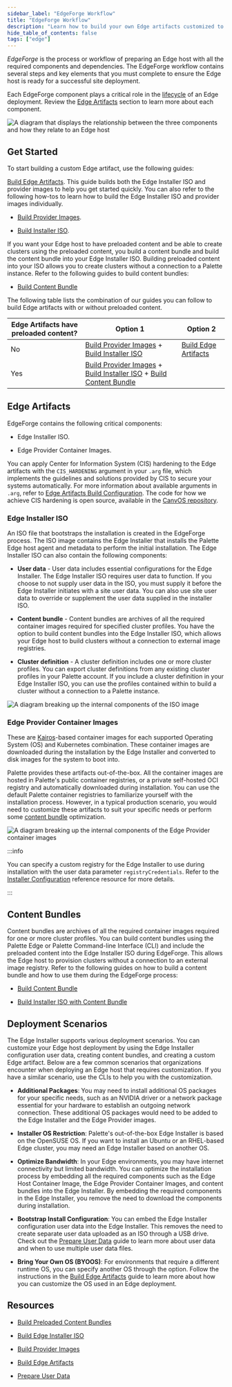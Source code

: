 ```yaml
---
sidebar_label: "EdgeForge Workflow"
title: "EdgeForge Workflow"
description: "Learn how to build your own Edge artifacts customized to your specific needs."
hide_table_of_contents: false
tags: ["edge"]
---
```


_EdgeForge_ is the process or workflow of preparing an Edge host with all the required components and dependencies. The
EdgeForge workflow contains several steps and key elements that you must complete to ensure the Edge host is ready for a
successful site deployment.

Each EdgeForge component plays a critical role in the [lifecycle](../edge-native-lifecycle.md) of an Edge deployment.
Review the [Edge Artifacts](../edgeforge-workflow/edgeforge-workflow.md#edge-artifacts) section to learn more about each
component.

![A diagram that displays the relationship between the three components  and how they relate to an Edge host](/clusters_edge-forge-workflow_edgeforge-workflow_components-diagram.webp)

## Get Started

To start building a custom Edge artifact, use the following guides:

[Build Edge Artifacts](./palette-canvos/palette-canvos.md). This guide builds both the Edge Installer ISO and provider
images to help you get started quickly. You can also refer to the following how-tos to learn how to build the Edge
Installer ISO and provider images individually.

- [Build Provider Images](./palette-canvos/build-provider-images.md).

- [Build Installer ISO](./palette-canvos/build-installer-iso.md).

If you want your Edge host to have preloaded content and be able to create clusters using the preloaded content, you
build a content bundle and build the content bundle into your Edge Installer ISO. Building preloaded content into your
ISO allows you to create clusters without a connection to a Palette instance. Refer to the following guides to build
content bundles:

- [Build Content Bundle](palette-canvos/build-content-bundle.md)

The following table lists the combination of our guides you can follow to build Edge artifacts with or without preloaded
content.

| Edge Artifacts have preloaded content? | Option 1                                                                                                                                                                                                 | Option 2                                                   |
| -------------------------------------- | -------------------------------------------------------------------------------------------------------------------------------------------------------------------------------------------------------- | ---------------------------------------------------------- |
| No                                     | [Build Provider Images](./palette-canvos//build-provider-images.md) + [Build Installer ISO](./palette-canvos//build-installer-iso.md)                                                                    | [Build Edge Artifacts](./palette-canvos/palette-canvos.md) |
| Yes                                    | [Build Provider Images](./palette-canvos//build-provider-images.md) + [Build Installer ISO](./palette-canvos//build-installer-iso.md) + [Build Content Bundle](./palette-canvos/build-content-bundle.md) |                                                            |

## Edge Artifacts

EdgeForge contains the following critical components:

- Edge Installer ISO.

- Edge Provider Container Images.

You can apply Center for Information System (CIS) hardening to the Edge artifacts with the `CIS_HARDENING` argument in
your `.arg` file, which implements the guidelines and solutions provided by CIS to secure your systems automatically.
For more information about available arguments in `.arg`, refer to
[Edge Artifacts Build Configuration](./palette-canvos/arg.md). The code for how we achieve CIS hardening is open source,
available in the [CanvOS repository](https://github.com/spectrocloud/CanvOS/tree/main/cis-harden).

### Edge Installer ISO

An ISO file that bootstraps the installation is created in the EdgeForge process. The ISO image contains the Edge
Installer that installs the Palette Edge host agent and metadata to perform the initial installation. The Edge Installer
ISO can also contain the following components:

- **User data** - User data includes essential configurations for the Edge Installer. The Edge Installer ISO requires
  user data to function. If you choose to not supply user data in the ISO, you must supply it before the Edge Installer
  initiates with a site user data. You can also use site user data to override or supplement the user data supplied in
  the installer ISO.

- **Content bundle** - Content bundles are archives of all the required container images required for specified cluster
  profiles. You have the option to build content bundles into the Edge Installer ISO, which allows your Edge host to
  build clusters without a connection to external image registries.

- **Cluster definition** - A cluster definition includes one or more cluster profiles. You can export cluster
  definitions from any existing cluster profiles in your Palette account. If you include a cluster definition in your
  Edge Installer ISO, you can use the profiles contained within to build a cluster without a connection to a Palette
  instance.

![A diagram breaking up the internal components of the ISO image](/clusters_edge_edgeforge-workflow_iso-diagram.webp)

### Edge Provider Container Images

These are [Kairos](https://kairos.io/)-based container images for each supported Operating System (OS) and Kubernetes
combination. These container images are downloaded during the installation by the Edge Installer and converted to disk
images for the system to boot into.

Palette provides these artifacts out-of-the-box. All the container images are hosted in Palette's public container
registries, or a private self-hosted OCI registry and automatically downloaded during installation. You can use the
default Palette container registries to familiarize yourself with the installation process. However, in a typical
production scenario, you would need to customize these artifacts to suit your specific needs or perform some
[content bundle](../edgeforge-workflow/palette-canvos/build-content-bundle.md) optimization.

![A diagram breaking up the internal components of the Edge Provider container images](/clusters_edge_edgeforge-workflow_provider-diagram.webp)

:::info

You can specify a custom registry for the Edge Installer to use during installation with the user data parameter
`registryCredentials`. Refer to the
[Installer Configuration](../edge-configuration/installer-reference.md#single-external-registry) reference resource for
more details.

:::

## Content Bundles

Content bundles are archives of all the required container images required for one or more cluster profiles. You can
build content bundles using the Palette Edge or Palette Command-line Interface (CLI) and include the preloaded content
into the Edge Installer ISO during EdgeForge. This allows the Edge host to provision clusters without a connection to an
external image registry. Refer to the following guides on how to build a content bundle and how to use them during the
EdgeForge process:

- [Build Content Bundle](./palette-canvos/build-content-bundle.md)

- [Build Installer ISO with Content Bundle](./palette-canvos/build-installer-iso.md#build-content-bundle)

## Deployment Scenarios

The Edge Installer supports various deployment scenarios. You can customize your Edge host deployment by using the Edge
Installer configuration user data, creating content bundles, and creating a custom Edge artifact. Below are a few common
scenarios that organizations encounter when deploying an Edge host that requires customization. If you have a similar
scenario, use the CLIs to help you with the customization.

- **Additional Packages**: You may need to install additional OS packages for your specific needs, such as an NVIDIA
  driver or a network package essential for your hardware to establish an outgoing network connection. These additional
  OS packages would need to be added to the Edge Installer and the Edge Provider images.

- **Installer OS Restriction**: Palette's out-of-the-box Edge Installer is based on the OpenSUSE OS. If you want to
  install an Ubuntu or an RHEL-based Edge cluster, you may need an Edge Installer based on another OS.

- **Optimize Bandwidth**: In your Edge environments, you may have internet connectivity but limited bandwidth. You can
  optimize the installation process by embedding all the required components such as the Edge Host Container Image, the
  Edge Provider Container Images, and content bundles into the Edge Installer. By embedding the required components in
  the Edge Installer, you remove the need to download the components during installation.

- **Bootstrap Install Configuration**: You can embed the Edge Installer configuration user data into the Edge Installer.
  This removes the need to create separate user data uploaded as an ISO through a USB drive. Check out the
  [Prepare User Data](/clusters/edge/edgeforge-workflow/prepare-user-data) guide to learn more about user data and when
  to use multiple user data files.

<!-- prettier-ignore-start -->

- **Bring Your Own OS (BYOOS)**: For environments that require a different runtime OS, you can specify another OS
through the <VersionedLink text="BYOOS" url="/integrations/packs/?pack=edge-native-byoi"/> option. Follow the
instructions in the [Build Edge Artifacts](/clusters/edge/edgeforge-workflow/palette-canvos) guide to learn more about
how you can customize the OS used in an Edge deployment.
<!-- prettier-ignore-end -->

## Resources

- [Build Preloaded Content Bundles](./palette-canvos/build-content-bundle.md)

- [Build Edge Installer ISO](./palette-canvos/build-installer-iso.md)

- [Build Provider Images](./palette-canvos/build-provider-images.md)

- [Build Edge Artifacts](./palette-canvos/palette-canvos.md)

- [Prepare User Data](prepare-user-data.md)

